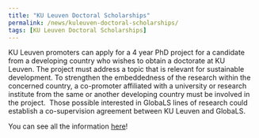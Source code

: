 ```yaml
---
title: "KU Leuven Doctoral Scholarships"
permalink: /news/kuleuven-doctoral-scholarships/
tags: [KU Leuven Doctoral Scholarships]
---
```


KU Leuven promoters can apply for a 4 year PhD project for a candidate from a developing country who wishes to obtain a doctorate at KU Leuven. The project must address a topic that is relevant for sustainable development. To strengthen the embeddedness of the research within the concerned country, a co-promoter affiliated with a university or research institute from the same or another developing country must be involved in the project. 
Those possible interested in GlobaLS lines of research could establish a co-supervision agreement between KU Leuven and GlobaLS. 

You can see all the information [here](https://www.kuleuven.be/onderzoek/gedocumenteerd/index_en.html#details/b9b62cba54d6ee535d63bf93f97b6c5e2edfafe7)!
